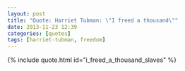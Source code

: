 ```yaml
---
layout: post
title: "Quote: Harriet Tubman: \"I freed a thousand\""
date: 2013-11-23 12:39
categories: [quotes]
tags: [harriet-tubman, freedom]
---
```


{% include quote.html id="i_freed_a_thousand_slaves" %}

